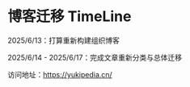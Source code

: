 # 博客迁移 TimeLine

2025/6/13：打算重新构建组织博客

2025/6/14 - 2025/6/17：完成文章重新分类与总体迁移

访问地址：https://yukipedia.cn/